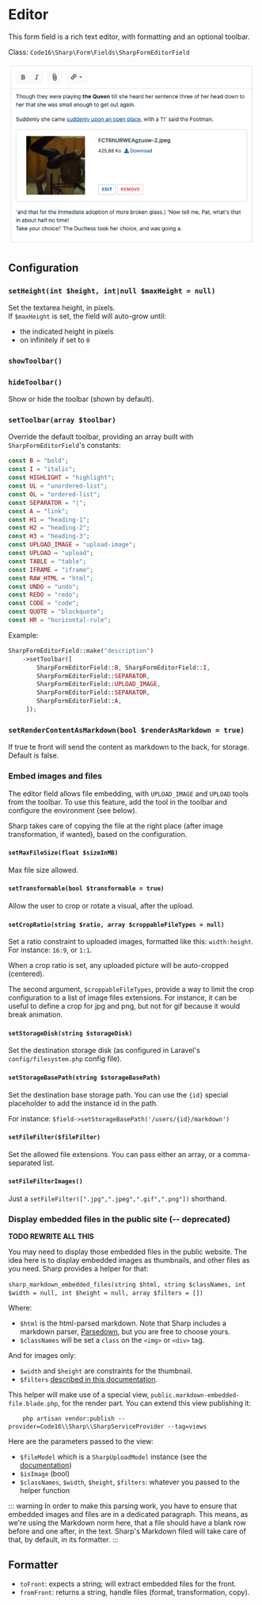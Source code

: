 # Editor

This form field is a rich text editor, with formatting and an optional toolbar.

Class: `Code16\Sharp\Form\Fields\SharpFormEditorField`

<img src="./editor.png" width="500">


## Configuration

### `setHeight(int $height, int|null $maxHeight = null)`

Set the textarea height, in pixels.  
If `$maxHeight` is set, the field will auto-grow until:

- the indicated height in pixels
- on infinitely if set to `0`

### `showToolbar()`
### `hideToolbar()`

Show or hide the toolbar (shown by default).

### `setToolbar(array $toolbar)`

Override the default toolbar, providing an array built with `SharpFormEditorField`'s constants:

```php
const B = "bold";
const I = "italic";
const HIGHLIGHT = "highlight";
const UL = "unordered-list";
const OL = "ordered-list";
const SEPARATOR = "|";
const A = "link";
const H1 = "heading-1";
const H2 = "heading-2";
const H3 = "heading-3";
const UPLOAD_IMAGE = "upload-image";
const UPLOAD = "upload";
const TABLE = "table";
const IFRAME = "iframe";
const RAW_HTML = "html";
const UNDO = "undo";
const REDO = "redo";
const CODE = "code";
const QUOTE = "blockquote";
const HR = "horizontal-rule";
```

Example:

```php
SharpFormEditorField::make("description")
    ->setToolbar([
        SharpFormEditorField::B, SharpFormEditorField::I,
        SharpFormEditorField::SEPARATOR,
        SharpFormEditorField::UPLOAD_IMAGE,
        SharpFormEditorField::SEPARATOR,
        SharpFormEditorField::A,
     ]);
```

### `setRenderContentAsMarkdown(bool $renderAsMarkdown = true)`

If true te front will send the content as markdown to the back, for storage. Default is false.

### Embed images and files

The editor field allows file embedding, with `UPLOAD_IMAGE` and `UPLOAD` tools from the toolbar. To use this feature, add the tool in the toolbar and configure the environment (see below).

Sharp takes care of copying the file at the right place (after image transformation, if wanted), based on the configuration.

#### `setMaxFileSize(float $sizeInMB)`

Max file size allowed.

#### `setTransformable(bool $transformable = true)`

Allow the user to crop or rotate a visual, after the upload.

#### `setCropRatio(string $ratio, array $croppableFileTypes = null)`

Set a ratio constraint to uploaded images, formatted like this: `width:height`. For instance: `16:9`, or `1:1`.

When a crop ratio is set, any uploaded picture will be auto-cropped (centered).

The second argument, `$croppableFileTypes`, provide a way to limit the crop configuration to a list of image files extensions. For instance, it can be useful to define a crop for jpg and png, but not for gif because it would break animation.

#### `setStorageDisk(string $storageDisk)`

Set the destination storage disk (as configured in Laravel's  `config/filesystem.php` config file).

#### `setStorageBasePath(string $storageBasePath)`

Set the destination base storage path. You can use the `{id}` special placeholder to add the instance id in the path.

For instance:
`$field->setStorageBasePath('/users/{id}/markdown')`

#### `setFileFilter($fileFilter)`

Set the allowed file extensions. You can pass either an array, or a comma-separated list.

#### `setFileFilterImages()`

Just a `setFileFilter([".jpg",".jpeg",".gif",".png"])` shorthand.

### Display embedded files in the public site (-- deprecated)

**TODO REWRITE ALL THIS**

You may need to display those embedded files in the public website. The idea here is to display embedded images as thumbnails, and other files as you need. Sharp provides a helper for that:

`sharp_markdown_embedded_files(string $html, string $classNames, int $width = null, int $height = null, array $filters = [])`

Where:

- `$html` is the html-parsed markdown. Note that Sharp includes a markdown parser, [Parsedown](https://github.com/erusev/parsedown), but you are free to choose yours.
- `$classNames` will be set a `class` on the `<img>` or `<div>` tag.
  
And for images only:
- `$width` and `$height` are constraints for the thumbnail.
- `$filters` [described in this documentation](../sharp-built-in-solution-for-uploads.md).

This helper will make use of a special view, `public.markdown-embedded-file.blade.php`, for the render part. You can extend this view publishing it:

```
    php artisan vendor:publish --provider=Code16\\Sharp\\SharpServiceProvider --tag=views
```

Here are the parameters passed to the view:
- `$fileModel` which is a `SharpUploadModel` instance (see the [documentation](../sharp-built-in-solution-for-uploads.md))
- `$isImage` (bool)
- `$classNames`, `$width`, `$height`, `$filters`: whatever you passed to the helper function

::: warning
In order to make this parsing work, you have to ensure that embedded images and files are in a dedicated paragraph. This means, as we're using the Markdown norm here, that a file should have a blank row before and one after, in the text. Sharp's Markdown filed will take care of that, by default, in its formatter. 
:::

## Formatter

- `toFront`: expects a string; will extract embedded files for the front.
- `fromFront`: returns a string, handle files (format, transformation, copy).
